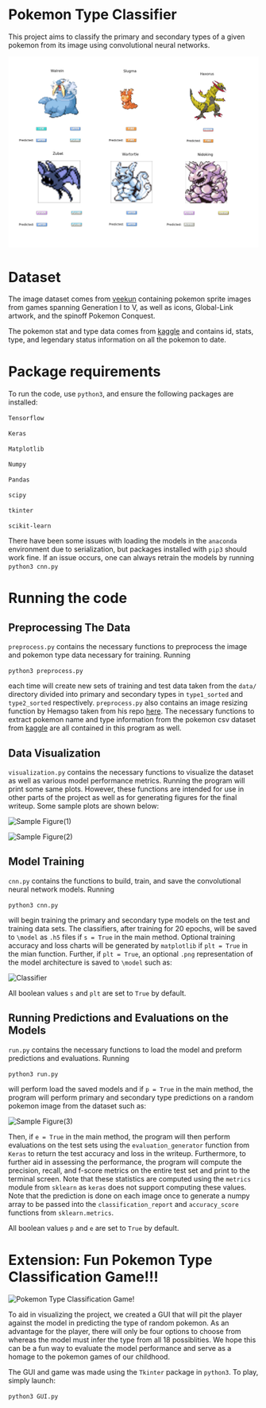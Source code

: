 # Pokemon Type Classifier
This project aims to classify the primary and secondary types of a given pokemon from its image using convolutional neural networks.

![Pokemon!](/figures/preds.png)

# Dataset
The image dataset comes from [veekun](https://veekun.com/dex/downloads) containing pokemon sprite images from games spanning Generation I to V, as well as icons, Global-Link artwork, and the spinoff Pokemon Conquest.

The pokemon stat and type data comes from [kaggle](https://www.kaggle.com/abcsds/pokemon) and contains id, stats, type, and legendary status information on all the pokemon to date.

# Package requirements
To run the code, use `python3`, and ensure the following packages are installed:

`Tensorflow`

`Keras`

`Matplotlib`

`Numpy`

`Pandas`

`scipy`

`tkinter`

`scikit-learn`

There have been some issues with loading the models in the `anaconda` environment due to serialization, but packages installed with `pip3` should work fine. If an issue occurs, one can always retrain the models by running ``` python3 cnn.py ```

# Running the code
## Preprocessing The Data
`preprocess.py` contains the necessary functions to preprocess the image and pokemon type data necessary for training. Running 

 ```python3 preprocess.py```

each time will create new sets of training and test data taken from the `data/` directory divided into primary and secondary types in `type1_sorted` and `type2_sorted` respectively. `preprocess.py` also contains an image resizing function by Hemagso taken from his repo [here](https://github.com/hemagso/neuralmon/blob/master/utility/preprocessing.py). The necessary functions to extract pokemon name and type information from the pokemon csv dataset from [kaggle](https://www.kaggle.com/abcsds/pokemon) are all contained in this program as well.
 
 ## Data Visualization
 `visualization.py` contains the necessary functions to visualize the dataset as well as various model performance metrics. Running the program will print some same plots. However, these functions are intended for use in other parts of the project as well as for generating figures for the final writeup. Some sample plots are shown below:
 
![Sample Figure(1)](/figures/Mewtwo.png)

![Sample Figure(2)](/figures/conquest.png)

 ## Model Training
 `cnn.py` contains the functions to build, train, and save the convolutional neural network models. Running 
 
 ```python3 cnn.py```
 
 will begin training the primary and secondary type models on the test and training data sets. The classifiers, after training for 20 epochs, will be saved to `\model` as `.h5` files if `s = True` in the main method. Optional training accuracy and loss charts will be generated by `matplotlib` if `plt = True` in the mian function. Further, if `plt = True`, an optional `.png` representation of the model architecture is saved to `\model` such as:
 
 ![Classifier](/model/classifier1.png)
 
 All boolean values `s` and `plt` are set to `True` by default.
 
 ## Running Predictions and Evaluations on the Models
 `run.py` contains the necessary functions to load the model and preform predictions and evaluations. Running
 
 ```python3 run.py```
 
 will perform load the saved models and if `p = True` in the main method, the program will perform primary and secondary type predictions on a random pokemon image from the dataset such as:
 
 ![Sample Figure(3)](/figures/pred5.png)

Then, if `e = True` in the main method, the program will then perform evaluations on the test sets using the `evaluation_generator` function from `Keras` to return the test accuracy and loss in the writeup. Furthermore, to further aid in assessing the performance, the program will compute the precision, recall, and f-score metrics on the entire test set and print to the terminal screen. Note that these statistics are computed using the `metrics` module from `sklearn` as `keras` does not support computing these values. Note that the prediction is done on each image once to generate a numpy array to be passed into the `classification_report` and `accuracy_score` functions from `sklearn.metrics`.

All boolean values `p` and `e` are set to `True` by default.

# Extension: Fun Pokemon Type Classification Game!!!
![Pokemon Type Classification Game!](/figures/GUI.png)

To aid in visualizing the project, we created a GUI that will pit the player against the model in predicting the type of random pokemon. As an advantage for the player, there will only be four options to choose from whereas the model must infer the type from all 18 possiblities. We hope this can be a fun way to evaluate the model performance and serve as a homage to the pokemon games of our childhood.

The GUI and game was made using the `Tkinter` package in `python3`. To play, simply launch:

```python3 GUI.py```
